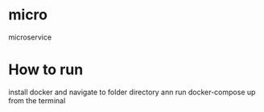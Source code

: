 # micro
 microservice
 # How to run
install docker and navigate to folder directory ann run docker-compose up from the terminal
